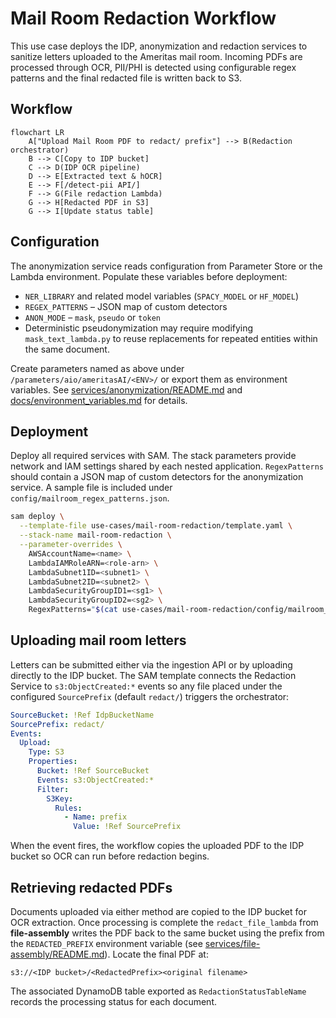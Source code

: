 # Mail Room Redaction Workflow

This use case deploys the IDP, anonymization and redaction services to sanitize
letters uploaded to the Ameritas mail room. Incoming PDFs are processed through
OCR, PII/PHI is detected using configurable regex patterns and the final
redacted file is written back to S3.

## Workflow

```mermaid
flowchart LR
    A["Upload Mail Room PDF to redact/ prefix"] --> B(Redaction orchestrator)
    B --> C[Copy to IDP bucket]
    C --> D(IDP OCR pipeline)
    D --> E[Extracted text & hOCR]
    E --> F[/detect-pii API/]
    F --> G(File redaction Lambda)
    G --> H[Redacted PDF in S3]
    G --> I[Update status table]
```

## Configuration

The anonymization service reads configuration from Parameter Store or the Lambda
environment. Populate these variables before deployment:

- `NER_LIBRARY` and related model variables (`SPACY_MODEL` or `HF_MODEL`)
- `REGEX_PATTERNS` – JSON map of custom detectors
- `ANON_MODE` – `mask`, `pseudo` or `token`
- Deterministic pseudonymization may require modifying
  `mask_text_lambda.py` to reuse replacements for repeated entities
  within the same document.

Create parameters named as above under `/parameters/aio/ameritasAI/<ENV>/` or
export them as environment variables. See
[services/anonymization/README.md](../../services/anonymization/README.md) and
[docs/environment_variables.md](../../docs/environment_variables.md#sensitive-info-detection)
for details.

## Deployment

Deploy all required services with SAM. The stack parameters provide network and
IAM settings shared by each nested application. `RegexPatterns` should contain a
JSON map of custom detectors for the anonymization service. A sample file is
included under `config/mailroom_regex_patterns.json`.

```bash
sam deploy \
  --template-file use-cases/mail-room-redaction/template.yaml \
  --stack-name mail-room-redaction \
  --parameter-overrides \
    AWSAccountName=<name> \
    LambdaIAMRoleARN=<role-arn> \
    LambdaSubnet1ID=<subnet1> \
    LambdaSubnet2ID=<subnet2> \
    LambdaSecurityGroupID1=<sg1> \
    LambdaSecurityGroupID2=<sg2> \
    RegexPatterns="$(cat use-cases/mail-room-redaction/config/mailroom_regex_patterns.json)"
```

## Uploading mail room letters

Letters can be submitted either via the ingestion API or by uploading
directly to the IDP bucket. The SAM template connects the Redaction Service to
`s3:ObjectCreated:*` events so any file placed under the configured
`SourcePrefix` (default `redact/`) triggers the orchestrator:

```yaml
SourceBucket: !Ref IdpBucketName
SourcePrefix: redact/
Events:
  Upload:
    Type: S3
    Properties:
      Bucket: !Ref SourceBucket
      Events: s3:ObjectCreated:*
      Filter:
        S3Key:
          Rules:
            - Name: prefix
              Value: !Ref SourcePrefix
```

When the event fires, the workflow copies the uploaded PDF to the IDP bucket so
OCR can run before redaction begins.

## Retrieving redacted PDFs

Documents uploaded via either method are copied to the IDP bucket for OCR
extraction. Once processing is complete the `redact_file_lambda` from
**file-assembly** writes the PDF back to the same bucket using the prefix from
the `REDACTED_PREFIX` environment variable (see
[services/file-assembly/README.md](../../services/file-assembly/README.md#environment-variable)).
Locate the final PDF at:

```
s3://<IDP bucket>/<RedactedPrefix><original filename>
```

The associated DynamoDB table exported as `RedactionStatusTableName` records the
processing status for each document.
